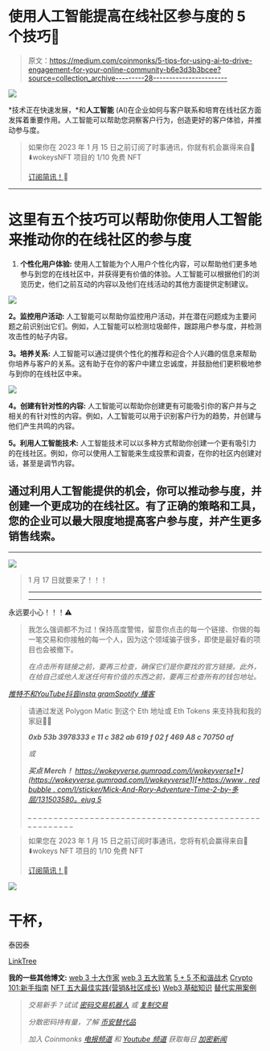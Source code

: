# 使用人工智能提高在线社区参与度的 5 个技巧🌱

> 原文：<https://medium.com/coinmonks/5-tips-for-using-ai-to-drive-engagement-for-your-online-community-b6e3d3b3bcee?source=collection_archive---------28----------------------->

![](img/9874cea6bd21caa2e35d90e5b35c2abc.png)

*技术正在快速发展，*和**人工智能** (AI)在企业如何与客户联系和培育在线社区方面发挥着重要作用。人工智能可以帮助您洞察客户行为，创造更好的客户体验，并推动参与度。

> 如果你在 2023 年 1 月 15 日之前订阅了时事通讯，你就有机会赢得来自🦧⬇️wokeysNFT 项目的 1/10 免费 NFT
> 
> [订阅简讯！](https://multilayeredmarketing.beehiiv.com/subscribe)📰

__________________________________________________________________________________________________________________________________

# 这里有五个技巧可以帮助你使用人工智能来推动你的在线社区的参与度

1.  **个性化用户体验:** 使用人工智能为个人用户个性化内容，可以帮助他们更多地参与到您的在线社区中，并获得更有价值的体验。人工智能可以根据他们的浏览历史，他们之前互动的内容以及他们在线活动的其他方面提供定制建议。

![](img/0666f53d7694e2f8dbafd6c282ae0283.png)

**2。监控用户活动:** 人工智能可以帮助你监控用户活动，并在潜在问题成为主要问题之前识别出它们。例如，人工智能可以检测垃圾邮件，跟踪用户参与度，并检测攻击性的帖子内容。

**3。培养关系:** 人工智能可以通过提供个性化的推荐和迎合个人兴趣的信息来帮助你培养与客户的关系。这有助于在你的客户中建立忠诚度，并鼓励他们更积极地参与到你的在线社区中来。

![](img/1003818a92a9c4c492100a8e683b9cb1.png)

**4。创建有针对性的内容:** 人工智能可以帮助你创建更有可能吸引你的客户并与之相关的有针对性的内容。例如，人工智能可以用于识别客户行为的趋势，并创建与他们产生共鸣的内容。

**5。利用人工智能技术:** 人工智能技术可以以多种方式帮助你创建一个更有吸引力的在线社区。例如，你可以使用人工智能来生成投票和调查，在你的社区内创建对话，甚至是调节内容。

## 通过利用人工智能提供的机会，你可以推动参与度，并创建一个更成功的在线社区。有了正确的策略和工具，您的企业可以最大限度地提高客户参与度，并产生更多销售线索。

__________________________________________________________________________________________________________________________________

![](img/977221c6664a0a0d39c864a01152d93d.png)

> 1 月 17 日就要来了！！！
> 
> _ _ _ _ _ _ _ _ _ _ _ _ _ _ _ _ _ _ _ _ _ _ _ _ _ _ _ _ _ _
> _ _ _ _ _ _ _ _ _ _ _ _ _ _ _ _ _ _ _ _ _ _ _ _ _ _ _ _ _ _ _

永远要小心！！！⚠️

> 我怎么强调都不为过！保持高度警惕，留意你点击的每一个链接、你做的每一笔交易和你接触的每一个人，因为这个领域骗子很多，即使是最好看的项目也会被撤下。
> 
> *在点击所有链接之前，要再三检查，确保它们是你要找的官方链接。此外，在给自己或他人发送任何有价值的东西之前，要再三检查所有的钱包地址。*

[*推特*](https://www.twitter.com/metadadsxyz)[*不和*](https://discord.gg/mchzhDCwhF)[*YouTube*](https://www.youtube.com/channel/UC7pbtSBs9nRJHK6coMhCR8g)[*抖音*](https://www.tiktok.com/@thedudescrypto)[*insta gram*](https://www.instagram.com/metadadsxyz)[*Spotify 播客*](https://open.spotify.com/episode/5U8vXE9HDAsGbSbebw9p62?si=2rZIigw-Tw2pCxjxmkbYzQ)

> 请通过发送 Polygon Matic 到这个 Eth 地址或 Eth Tokens 来支持我和我的家庭🙏🏼
> 
> ***0xb 53b 3978333 e 11 c 382 ab 619 f 02 f 469 A8 c 70750 af***
> 
> *或*
> 
> ***买点 Merch！*** [*https://wokeyverse.gumroad.com/l/wokeyverse1*](https://wokeyverse.gumroad.com/l/wokeyverse1)[*https://www . red bubble . com/I/sticker/Mick-And-Rory-Adventure-Time-2-by-多层/131503580。ejug 5*](https://www.redbubble.com/i/sticker/Mick-And-Rory-Adventure-Time-2-by-MultiLayered/131503580.EJUG5)
> 
> *_ _ _ _ _ _ _ _ _ _ _ _ _ _ _ _ _ _ _ _ _ _ _ _ _ _ _ _ _ _ _ _ _ _ _ _ _ _ _ _ _ _ _ _ _ _ _ _ _ _ _ _ _ _*

> 如果您在 2023 年 1 月 15 日之前订阅时事通讯，您将有机会赢得来自🦧⬇️wokeys NFT 项目的 1/10 免费 NFT
> 
> [订阅简讯！](https://multilayeredmarketing.beehiiv.com/subscribe)📰

![](img/d55b5c135bda242707a7fd42dc66de6e.png)

# 干杯，
泰因泰

[LinkTree](https://linktr.ee/multilayeredmarketing)

**我的一些其他博文:** [web 3 十大作家](/coinmonks/top-10-web3-writers-ca995689c17f) [web 3 五大败笔](/coinmonks/5-downfalls-of-web3-cd5dc8ade4fd)
[5 + 5 不和谐战术](/coinmonks/5-tips-for-a-better-discord-nft-crypto-edition-ff9b039d0359)
[Crypto 101:新手指南](/coinmonks/crypto-101-a-beginners-guide-345d440bd163)
[NFT 五大最佳实践(营销&社区成长)](/coinmonks/top-5-nft-best-practices-marketing-and-community-growth-7025e26eb50c)
[Web3 基础知识](/coinmonks/web3-basics-252121357f33)
[替代实用案例](/coinmonks/alternative-nft-crypto-real-life-use-cases-b7c0b08d99ef)

> *交易新手？试试* [*密码交易机器人*](/coinmonks/crypto-trading-bot-c2ffce8acb2a) *或* [*复制交易*](/coinmonks/top-10-crypto-copy-trading-platforms-for-beginners-d0c37c7d698c)
> 
> *分散密码持有量，了解* [*币安替代品*](https://coincodecap.com/binance-alternatives)
> 
> *加入 Coinmonks* [*电报频道*](https://t.me/coincodecap) *和* [*Youtube 频道*](https://www.youtube.com/c/coinmonks/videos) *获取每日* [*加密新闻*](http://coincodecap.com/)